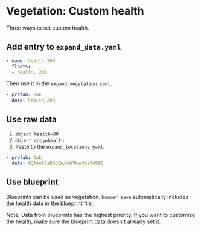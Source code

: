 # Vegetation: Custom health

Three ways to set custom health.

## Add entry to `expand_data.yaml`

```yaml
- name: health_200
  floats:
  - health, 200
```

Then use it in the `expand_vegetation.yaml`.

```yaml
- prefab: Oak
  data: health_200
```

## Use raw data

1. `object health=80`
2. `object copy=health`
3. Paste to the  `expand_locations.yaml`.

```yaml
- prefab: Oak
  data: AQAAAAJsBBqZA/WeP8wmXssAAKBC
```

## Use blueprint

Blueprints can be used as vegetation. `hammer_save` automatically includes the health data in the blueprint file.

Note: Data from blueprints has the highest priority. If you want to customize the health, make sure the blueprint data doesn't already set it.

